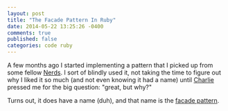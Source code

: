 ```yaml
---
layout: post
title: "The Facade Pattern In Ruby"
date: 2014-05-22 13:25:26 -0400
comments: true
published: false
categories: code ruby
---
```


A few months ago I started implementing a pattern that I picked up from some fellow [Nerds](http://www.bignerdranch.com). I sort of blindly used it, not taking the time to figure out why I liked it so much (and not even knowing it had a name) until [Charlie](https://twitter.com/charliebomber) pressed me for the big question: "great, but why?"

Turns out, it does have a name (duh), and that name is the [facade pattern](http://en.wikipedia.org/wiki/Facade_pattern).

<!--more-->

